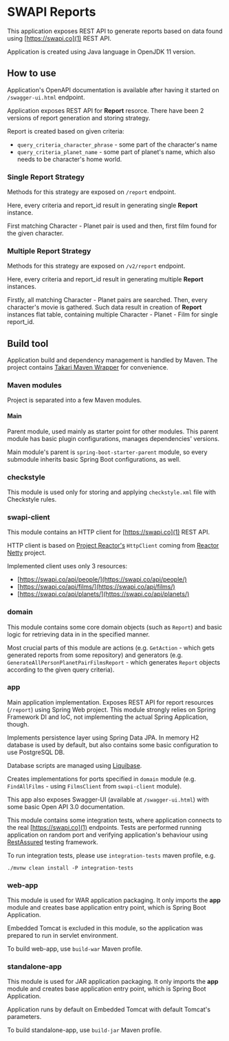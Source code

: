 # SWAPI Reports

This application exposes REST API to generate reports based on data found using 
[https://swapi.co](1) REST API.

Application is created using Java language in OpenJDK 11 version.

## How to use

Application's OpenAPI documentation is available after having it started 
on `/swagger-ui.html` endpoint.

Application exposes REST API for **Report** resorce. There have been 2 versions of report 
generation and storing strategy.

Report is created based on given criteria:
* `query_criteria_character_phrase` - some part of the character's name
* `query_criteria_planet_name` - some part of planet's name, which also needs 
to be character's home world.

### Single Report Strategy

Methods for this strategy are exposed on `/report` endpoint.

Here, every criteria and report_id result in generating single **Report** instance.

First matching Character - Planet pair is used and then, first film found 
for the given character.

### Multiple Report Strategy

Methods for this strategy are exposed on `/v2/report` endpoint.

Here, every criteria and report_id result in generating multiple **Report** instances.

Firstly, all matching Character - Planet pairs are searched.
Then, every character's movie is gathered.
Such data result in creation of **Report** instances flat table, containing multiple 
Character - Planet - Film for single report_id. 

## Build tool

Application build and dependency management is handled by Maven. 
The project contains [Takari Maven Wrapper](2) for convenience.

### Maven modules
Project is separated into a few Maven modules.

#### Main
Parent module, used mainly as starter point for other modules. This parent module has basic
plugin configurations, manages dependencies' versions.

Main module's parent is `spring-boot-starter-parent` module, so every submodule inherits basic
Spring Boot configurations, as well.

### checkstyle
This module is used only for storing and applying `checkstyle.xml` file with Checkstyle rules.

### swapi-client
This module contains an HTTP client for [https://swapi.co](1) REST API.

HTTP client is based on [Project Reactor's](3) `HttpClient` coming from [Reactor Netty](4) project.

Implemented client uses only 3 resources:
 * [https://swapi.co/api/people/](https://swapi.co/api/people/)
 * [https://swapi.co/api/films/](https://swapi.co/api/films/)
 * [https://swapi.co/api/planets/](https://swapi.co/api/planets/)

### domain
This module contains some core domain objects (such as `Report`) and basic logic for retrieving 
data in in the specified manner.

Most crucial parts of this module are actions (e.g. `GetAction` - which gets generated reports from
some repository) and generators (e.g. `GenerateAllPersonPlanetPairFilmsReport` - which generates
`Report` objects according to the given query criteria).

### app
Main application implementation.
Exposes REST API for report resources (`/report`) using Spring Web project.
This module strongly relies on Spring Framework DI and IoC, not implementing the actual 
Spring Application, though.

Implements persistence layer using Spring Data JPA. In memory H2 database is used by default,
but also contains some basic configuration to use PostgreSQL DB.

Database scripts are managed using [Liquibase](5).

Creates implementations for ports specified in `domain` module (e.g. `FindAllFilms` - 
using `FilmsClient` from `swapi-client` module).

This app also exposes Swagger-UI (available at `/swagger-ui.html`) with some basic 
Open API 3.0 documentation.

This module contains some integration tests, where application connects to the real 
[https://swapi.co](1) endpoints. Tests are performed running application on random port
and verifying application's behaviour using [RestAssured](6) testing framework.

To run integration tests, please use `integration-tests` maven profile, e.g.

```
./mvnw clean install -P integration-tests
```

### web-app
This module is used for WAR application packaging.
It only imports the **app** module and creates base application entry point, 
which is Spring Boot Application.

Embedded Tomcat is excluded in this module, so the application was prepared to run 
in servlet environment.

To build web-app, use `build-war` Maven profile.

### standalone-app
This module is used for JAR application packaging.
It only imports the **app** module and creates base application entry point,
which is Spring Boot Application.

Application runs by default on Embedded Tomcat with default Tomcat's parameters.

To build standalone-app, use `build-jar` Maven profile.


[1]: https://swapi.co
[2]: https://github.com/takari/maven-wrapper
[3]: https://projectreactor.io
[4]: https://projectreactor.io/docs/netty/release/reference/docs/index.html
[5]: https://www.liquibase.org/
[6]: RestAssured